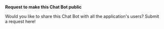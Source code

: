 **Request to make this Chat Bot public**
            
Would you like to share this Chat Bot with all the application's users? Submit a request here!